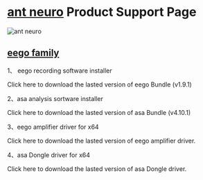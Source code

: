 #  [ant neuro](https://www.ant-neuro.com/) Product Support Page
![ant neuro](https://www.ant-neuro.com/sites/default/files/antneuro_logo_1_0.jpg) 


## [eego family](https://www.ant-neuro.com/products/eego_product_family)

1、 eego recording software installer

Click here to download the lasted version of eego Bundle (v1.9.1)

2、asa analysis sortware installer

Click here to download the lasted version of asa Bundle (v4.10.1)

3、eego amplifier driver for x64

Click here to download the lasted version of eego amplifier driver.

4、asa Dongle driver for x64

Click here to download the lasted version of asa Dongle driver.









